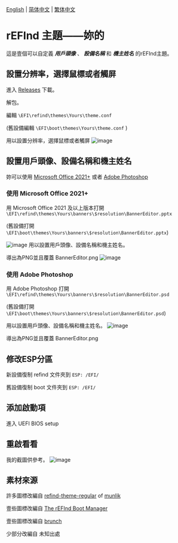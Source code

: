 [English](https://github.com/1457384613gh/rEFInd-theme-named-Yours) | [简体中文](https://github.com/1457384613gh/rEFInd-theme-named-Yours/blob/main/%E8%87%AA%E8%BF%B0%E6%96%87%E4%BB%B6.md) | [繁体中文](https://github.com/1457384613gh/rEFInd-theme-named-Yours/blob/main/%E7%B9%81%E4%BD%93%E4%B8%AD%E6%96%87.md)
# rEFInd 主題——妳的
這是壹個可以自定義 ***用戶頭像*** 、 ***設備名稱*** 和 ***機主姓名*** 的rEFInd主題。

## 設置分辨率，選擇鼠標或者觸屏
進入 [Releases](https://github.com/1457384613gh/rEFInd-theme-named-Yours/releases) 下載。

解包。

編輯 `\EFI\refind\themes\Yours\theme.conf`

(舊設備編輯 `\EFI\boot\themes\Yours\theme.conf` )

用以設置分辨率，選擇鼠標或者觸屏
![image](https://user-images.githubusercontent.com/69227436/164616080-c1fbb4b0-58de-4eab-807e-905f8affc065.png)

## 設置用戶頭像、設備名稱和機主姓名
妳可以使用 [Microsoft Office 2021+](https://github.com/1457384613gh/rEFInd-theme-named-Yours/blob/main/%E7%B9%81%E4%BD%93%E4%B8%AD%E6%96%87.md#%E4%BD%BF%E7%94%A8-microsoft-office-2021) 或者 [Adobe Photoshop](https://github.com/1457384613gh/rEFInd-theme-named-Yours/blob/main/README.md#for-adobe-photoshop)
### 使用 Microsoft Office 2021+
用 Microsoft Office 2021 及以上版本打開 `\EFI\refind\themes\Yours\banners\$resolution\BannerEditor.pptx`

(舊設備打開 `\EFI\boot\themes\Yours\banners\$resolution\BannerEditor.pptx`)

![image](https://user-images.githubusercontent.com/69227436/164608436-e3b76607-7b73-4016-be0b-ec3c23ae9012.png)
用以設置用戶頭像、設備名稱和機主姓名。

導出為PNG並且覆蓋 BannerEditor.png
![image](https://user-images.githubusercontent.com/69227436/164616629-da9ad5b0-0839-4b4c-8ef8-313cfb7465f9.png)
### 使用 Adobe Photoshop
用 Adobe Photoshop 打開 `\EFI\refind\themes\Yours\banners\$resolution\BannerEditor.psd`

(舊設備打開 `\EFI\boot\themes\Yours\banners\$resolution\BannerEditor.psd`)

用以設置用戶頭像、設備名稱和機主姓名。
![image](https://user-images.githubusercontent.com/69227436/164608548-03b00cf6-4c88-489e-878a-aec8f328f1ce.png)

導出為PNG並且覆蓋 BannerEditor.png

## 修改ESP分區
新設備復制 refind 文件夾到 `ESP: /EFI/`

舊設備復制 boot 文件夾到 `ESP: /EFI/`

## 添加啟動項
進入 UEFI BIOS setup

## 重啟看看
我的截圖供參考。
![image](https://user-images.githubusercontent.com/69227436/164609533-dbaa87f5-4384-4cbb-b8f3-8c457af7169b.png)


## 素材來源
許多圖標改編自 [refind-theme-regular](https://github.com/munlik/refind-theme-regular) of [munlik](https://github.com/munlik)

壹些圖標改編自 [The rEFInd Boot Manager](http://www.rodsbooks.com/refind/)

壹些圖標改編自 [brunch](https://github.com/sebanc/brunch/)

少部分改編自 未知出處
